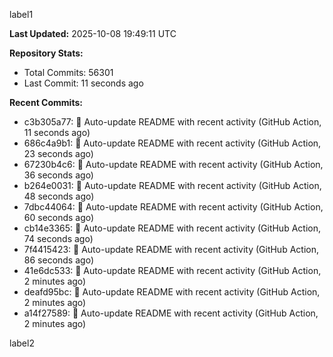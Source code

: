 
label1 
<!-- ACTIVITY_START -->
**Last Updated:** 2025-10-08 19:49:11 UTC

**Repository Stats:**
- Total Commits: 56301
- Last Commit: 11 seconds ago

**Recent Commits:**
- c3b305a77: 🤖 Auto-update README with recent activity (GitHub Action, 11 seconds ago)
- 686c4a9b1: 🤖 Auto-update README with recent activity (GitHub Action, 23 seconds ago)
- 67230b4c6: 🤖 Auto-update README with recent activity (GitHub Action, 36 seconds ago)
- b264e0031: 🤖 Auto-update README with recent activity (GitHub Action, 48 seconds ago)
- 7dbc44064: 🤖 Auto-update README with recent activity (GitHub Action, 60 seconds ago)
- cb14e3365: 🤖 Auto-update README with recent activity (GitHub Action, 74 seconds ago)
- 7f4415423: 🤖 Auto-update README with recent activity (GitHub Action, 86 seconds ago)
- 41e6dc533: 🤖 Auto-update README with recent activity (GitHub Action, 2 minutes ago)
- deafd95bc: 🤖 Auto-update README with recent activity (GitHub Action, 2 minutes ago)
- a14f27589: 🤖 Auto-update README with recent activity (GitHub Action, 2 minutes ago)
<!-- ACTIVITY_END -->

label2
